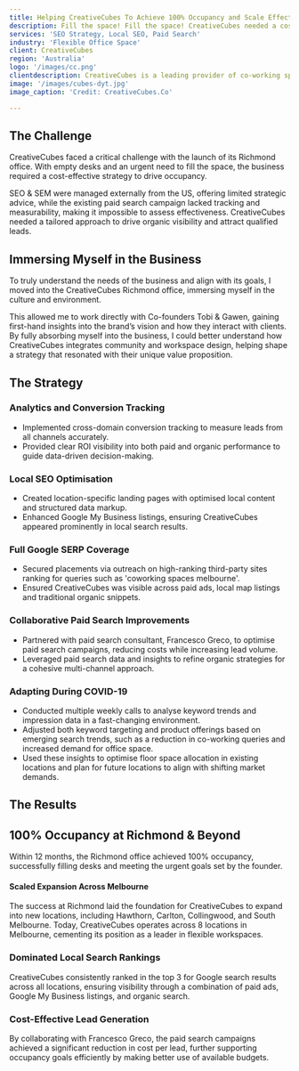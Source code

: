 ```yaml
---
title: Helping CreativeCubes To Achieve 100% Occupancy and Scale Effectively
description: Fill the space! Fill the space! CreativeCubes needed a cost-effective strategy to drive occupancy while addressing limited Google visibility, a lack of conversion tracking, and an underperforming paid search campaign. By implementing targeted local SEO, structured data enhancements, and a collaborative approach to paid search, I helped CreativeCubes achieve 100% occupancy within 12 months and lay the foundation for their expansion across Melbourne.
services: 'SEO Strategy, Local SEO, Paid Search'
industry: 'Flexible Office Space'
client: CreativeCubes
region: 'Australia'
logo: '/images/cc.png'
clientdescription: CreativeCubes is a leading provider of co-working spaces, serviced offices, and flexible office solutions in Melbourne, Australia. With a focus on fostering community, productivity, and collaboration, CreativeCubes offers beautifully designed office spaces in prime locations, catering to businesses of all sizes.
image: '/images/cubes-dyt.jpg'
image_caption: 'Credit: CreativeCubes.Co'

---
```


## The Challenge

CreativeCubes faced a critical challenge with the launch of its Richmond office. With empty desks and an urgent need to fill the space, the business required a cost-effective strategy to drive occupancy.

SEO & SEM were managed externally from the US, offering limited strategic advice, while the existing paid search campaign lacked tracking and measurability, making it impossible to assess effectiveness. CreativeCubes needed a tailored approach to drive organic visibility and attract qualified leads.

## Immersing Myself in the Business

To truly understand the needs of the business and align with its goals, I moved into the CreativeCubes Richmond office, immersing myself in the culture and environment. 

This allowed me to work directly with Co-founders Tobi & Gawen, gaining first-hand insights into the brand’s vision and how they interact with clients. By fully absorbing myself into the business, I could better understand how CreativeCubes integrates community and workspace design, helping shape a strategy that resonated with their unique value proposition.

## The Strategy

### Analytics and Conversion Tracking

* Implemented cross-domain conversion tracking to measure leads from all channels accurately.
* Provided clear ROI visibility into both paid and organic performance to guide data-driven decision-making.

### Local SEO Optimisation

* Created location-specific landing pages with optimised local content and structured data markup.
* Enhanced Google My Business listings, ensuring CreativeCubes appeared prominently in local search results.

### Full Google SERP Coverage

* Secured placements via outreach on high-ranking third-party sites ranking for queries such as 'coworking spaces melbourne'.
* Ensured CreativeCubes was visible across paid ads, local map listings and traditional organic snippets.

### Collaborative Paid Search Improvements

* Partnered with paid search consultant, Francesco Greco, to optimise paid search campaigns, reducing costs while increasing lead volume.
* Leveraged paid search data and insights to refine organic strategies for a cohesive multi-channel approach.

### Adapting During COVID-19

* Conducted multiple weekly calls to analyse keyword trends and impression data in a fast-changing environment.
* Adjusted both keyword targeting and product offerings based on emerging search trends, such as a reduction in co-working queries and increased demand for office space.
* Used these insights to optimise floor space allocation in existing locations and plan for future locations to align with shifting market demands.

## The Results

## 100% Occupancy at Richmond & Beyond

Within 12 months, the Richmond office achieved 100% occupancy, successfully filling desks and meeting the urgent goals set by the founder.

#### Scaled Expansion Across Melbourne

The success at Richmond laid the foundation for CreativeCubes to expand into new locations, including Hawthorn, Carlton, Collingwood, and South Melbourne. Today, CreativeCubes operates across 8 locations in Melbourne, cementing its position as a leader in flexible workspaces.

### Dominated Local Search Rankings

CreativeCubes consistently ranked in the top 3 for Google search results across all locations, ensuring visibility through a combination of paid ads, Google My Business listings, and organic search.

### Cost-Effective Lead Generation

By collaborating with Francesco Greco, the paid search campaigns achieved a significant reduction in cost per lead, further supporting occupancy goals efficiently by making better use of available budgets.
